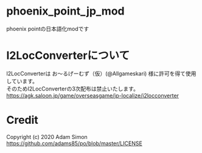 # phoenix_point_jp_mod
phoenix pointの日本語化modです

# I2LocConverterについて
I2LocConverterは お～るげーむず（仮）(@Allgameskari) 様に許可を得て使用しています。<br>
そのためI2LocConverterの3次配布は禁止いたします。<br>
https://agk.saloon.jp/game/overseasgame/jp-localize/i2locconverter

# Credit
Copyright (c) 2020 Adam Simon<br>
https://github.com/adams85/po/blob/master/LICENSE
